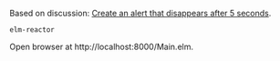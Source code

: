  Based on discussion: [Create an alert that disappears after 5 seconds](https://groups.google.com/forum/#!topic/elm-discuss/9KxTYXOxMKY).

 `elm-reactor`

 Open browser at http://localhost:8000/Main.elm.
